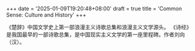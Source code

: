 +++
date = '2025-01-09T19:20:48+08:00'
draft = true
title = 'Common Sense: Culture and History'
+++

《楚辞》中国文学史上第一部浪漫主义诗歌总集和浪漫主义文学源头。
《诗经》是我国最早的一部诗歌总集，是中国现实主义文学的第一座里程碑。作者刘向（汉）。